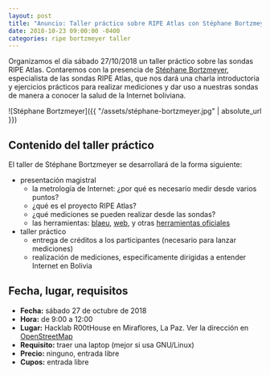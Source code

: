 ```yaml
---
layout: post
title: "Anuncio: Taller práctico sobre RIPE Atlas con Stéphane Bortzmeyer"
date: 2018-10-23 09:00:00 -0400
categories: ripe bortzmeyer taller
---
```


Organizamos el día sábado 27/10/2018 un taller práctico sobre las sondas RIPE Atlas. Contaremos con la presencia de [Stéphane Bortzmeyer](https://labs.ripe.net/Members/stephane_bortzmeyer), especialista de las sondas RIPE Atlas, que nos dará una charla introductoria y ejercicios prácticos para realizar mediciones y dar uso a nuestras sondas de manera a conocer la salud de la Internet boliviana.

![Stéphane Bortzmeyer]({{ "/assets/stéphane-bortzmeyer.jpg" | absolute_url }})

## Contenido del taller práctico

El taller de Stéphane Bortzmeyer se desarrollará de la forma siguiente:

- presentación magistral
  - la metrología de Internet: ¿por qué es necesario medir desde varios puntos?
  - ¿qué es el proyecto RIPE Atlas?
  - ¿qué mediciones se pueden realizar desde las sondas?
  - las herramientas: [blaeu](https://framagit.org/bortzmeyer/blaeu), [web](https://atlas.ripe.net/measurements/), y otras [herramientas oficiales](https://atlas.ripe.net/measurements-and-tools/tools/)
- taller práctico
  - entrega de créditos a los participantes (necesario para lanzar mediciones)
  - realización de mediciones, especificamente dirigidas a entender Internet en Bolivia

## Fecha, lugar, requisitos

- **Fecha:** sábado 27 de octubre de 2018
- **Hora:** de 9:00 a 12:00
- **Lugar:** Hacklab R00tHouse en Miraflores, La Paz. Ver la dirección en [OpenStreetMap](https://www.openstreetmap.org/?mlat=-16.50393&mlon=-68.12373#map=19/-16.50393/-68.12373)
- **Requisito:** traer una laptop (mejor si usa GNU/Linux)
- **Precio:** ninguno, entrada libre
- **Cupos:** entrada libre
